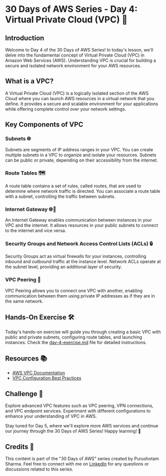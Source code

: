 # 30 Days of AWS Series - Day 4: Virtual Private Cloud (VPC) 🚀

## Introduction

Welcome to Day 4 of the 30 Days of AWS Series! In today's lesson, we'll delve into the fundamental concept of Virtual Private Cloud (VPC) in Amazon Web Services (AWS). Understanding VPC is crucial for building a secure and isolated network environment for your AWS resources.

## What is a VPC?

A Virtual Private Cloud (VPC) is a logically isolated section of the AWS Cloud where you can launch AWS resources in a virtual network that you define. It provides a secure and scalable environment for your applications while offering complete control over your network settings.

## Key Components of VPC

### Subnets 🌐

Subnets are segments of IP address ranges in your VPC. You can create multiple subnets in a VPC to organize and isolate your resources. Subnets can be public or private, depending on their accessibility from the internet.

### Route Tables 🗺️

A route table contains a set of rules, called routes, that are used to determine where network traffic is directed. You can associate a route table with a subnet, controlling the traffic between subnets.

### Internet Gateway 🌐🚪

An Internet Gateway enables communication between instances in your VPC and the internet. It allows resources in your public subnets to connect to the internet and vice versa.

### Security Groups and Network Access Control Lists (ACLs) 🔒

Security Groups act as virtual firewalls for your instances, controlling inbound and outbound traffic at the instance level. Network ACLs operate at the subnet level, providing an additional layer of security.

### VPC Peering 🤝

VPC Peering allows you to connect one VPC with another, enabling communication between them using private IP addresses as if they are in the same network.

## Hands-On Exercise 🛠️

Today's hands-on exercise will guide you through creating a basic VPC with public and private subnets, configuring route tables, and launching instances. Check the [day-4-exercise.md](./day-4-exercise.md) file for detailed instructions.

## Resources 📚

- [AWS VPC Documentation](https://docs.aws.amazon.com/vpc/)
- [VPC Configuration Best Practices](https://aws.amazon.com/architecture/vpc/best-practices/)

## Challenge 🚨

Explore advanced VPC features such as VPC peering, VPN connections, and VPC endpoint services. Experiment with different configurations to enhance your understanding of VPC in AWS.

Stay tuned for Day 5, where we'll explore more AWS services and continue our journey through the 30 Days of AWS Series! Happy learning! 🎉

## Credits 🙌

This content is part of the "30 Days of AWS" series created by Purushotam Sharma. Feel free to connect with me on [LinkedIn](https://www.linkedin.com/in/purushotamsharma/) for any questions or discussions related to this series.
